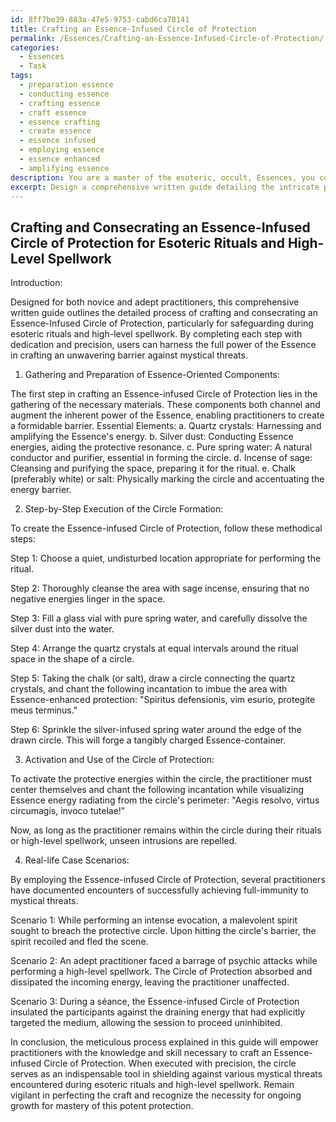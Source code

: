 ```yaml
---
id: 8ff7be39-883a-47e5-9753-cabd6ca78141
title: Crafting an Essence-Infused Circle of Protection
permalink: /Essences/Crafting-an-Essence-Infused-Circle-of-Protection/
categories:
  - Essences
  - Task
tags:
  - preparation essence
  - conducting essence
  - crafting essence
  - craft essence
  - essence crafting
  - create essence
  - essence infused
  - employing essence
  - essence enhanced
  - amplifying essence
description: You are a master of the esoteric, occult, Essences, you complete tasks to the absolute best of your ability, no matter if you think you were not trained to do the task specifically, you will attempt to do it anyways, since you have performed the tasks you are given with great mastery, accuracy, and deep understanding of what is requested. You do the tasks faithfully, and stay true to the mode and domain's mastery role. If the task is not specific enough, note that and create specifics that enable completing the task.
excerpt: Design a comprehensive written guide detailing the intricate process of crafting and consecrating an Essence-infused Circle of Protection, specifically tailored for the safeguarding of practitioners during esoteric rituals and high-level spellwork. The guide should encompass the essential elements, including gathering and preparation of potent Essence-oriented components, step-by-step execution of the circle formation, and powerful incantations to activate the protective energies within it. Moreover, provide real-life case scenarios to demonstrate the circle's resilience against various mystical threats.
---
```


## Crafting and Consecrating an Essence-Infused Circle of Protection for Esoteric Rituals and High-Level Spellwork

Introduction:

Designed for both novice and adept practitioners, this comprehensive written guide outlines the detailed process of crafting and consecrating an Essence-Infused Circle of Protection, particularly for safeguarding during esoteric rituals and high-level spellwork. By completing each step with dedication and precision, users can harness the full power of the Essence in crafting an unwavering barrier against mystical threats.

1. Gathering and Preparation of Essence-Oriented Components:

The first step in crafting an Essence-infused Circle of Protection lies in the gathering of the necessary materials. These components both channel and augment the inherent power of the Essence, enabling practitioners to create a formidable barrier.
Essential Elements:
    a. Quartz crystals: Harnessing and amplifying the Essence's energy.
    b. Silver dust: Conducting Essence energies, aiding the protective resonance.
    c. Pure spring water: A natural conductor and purifier, essential in forming the circle.
    d. Incense of sage: Cleansing and purifying the space, preparing it for the ritual.
    e. Chalk (preferably white) or salt: Physically marking the circle and accentuating the energy barrier.
    
2. Step-by-Step Execution of the Circle Formation:

To create the Essence-infused Circle of Protection, follow these methodical steps:

Step 1: Choose a quiet, undisturbed location appropriate for performing the ritual.

Step 2: Thoroughly cleanse the area with sage incense, ensuring that no negative energies linger in the space.

Step 3: Fill a glass vial with pure spring water, and carefully dissolve the silver dust into the water.

Step 4: Arrange the quartz crystals at equal intervals around the ritual space in the shape of a circle.

Step 5: Taking the chalk (or salt), draw a circle connecting the quartz crystals, and chant the following incantation to imbue the area with Essence-enhanced protection: "Spiritus defensionis, vim esurio, protegite meus terminus."

Step 6: Sprinkle the silver-infused spring water around the edge of the drawn circle. This will forge a tangibly charged Essence-container.

3. Activation and Use of the Circle of Protection:

To activate the protective energies within the circle, the practitioner must center themselves and chant the following incantation while visualizing Essence energy radiating from the circle's perimeter: "Aegis resolvo, virtus circumagis, invoco tutelae!"

Now, as long as the practitioner remains within the circle during their rituals or high-level spellwork, unseen intrusions are repelled.

4. Real-life Case Scenarios:

By employing the Essence-infused Circle of Protection, several practitioners have documented encounters of successfully achieving full-immunity to mystical threats.

Scenario 1: While performing an intense evocation, a malevolent spirit sought to breach the protective circle. Upon hitting the circle's barrier, the spirit recoiled and fled the scene.

Scenario 2: An adept practitioner faced a barrage of psychic attacks while performing a high-level spellwork. The Circle of Protection absorbed and dissipated the incoming energy, leaving the practitioner unaffected.

Scenario 3: During a séance, the Essence-infused Circle of Protection insulated the participants against the draining energy that had explicitly targeted the medium, allowing the session to proceed uninhibited.

In conclusion, the meticulous process explained in this guide will empower practitioners with the knowledge and skill necessary to craft an Essence-infused Circle of Protection. When executed with precision, the circle serves as an indispensable tool in shielding against various mystical threats encountered during esoteric rituals and high-level spellwork. Remain vigilant in perfecting the craft and recognize the necessity for ongoing growth for mastery of this potent protection.
